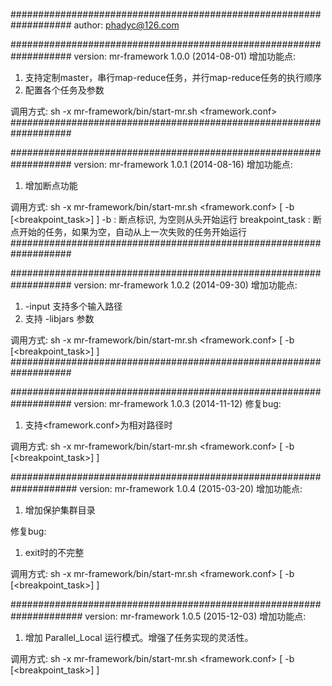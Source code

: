 ###################################################################author: phadyc@126.com###################################################################version: mr-framework 1.0.0 (2014-08-01)增加功能点:1. 支持定制master，串行map-reduce任务，并行map-reduce任务的执行顺序2. 配置各个任务及参数调用方式: sh -x mr-framework/bin/start-mr.sh <framework.conf>######################################################################################################################################version: mr-framework 1.0.1 (2014-08-16)增加功能点:1. 增加断点功能调用方式: sh -x mr-framework/bin/start-mr.sh <framework.conf> [ -b [<breakpoint_task>] ]-b 		: 	断点标识, 为空则从头开始运行breakpoint_task : 	断点开始的任务，如果为空，自动从上一次失败的任务开始运行######################################################################################################################################version: mr-framework 1.0.2 (2014-09-30)增加功能点:1. -input 支持多个输入路径2. 支持 -libjars 参数调用方式: sh -x mr-framework/bin/start-mr.sh <framework.conf> [ -b [<breakpoint_task>] ]######################################################################################################################################version: mr-framework 1.0.3 (2014-11-12)修复bug:1. 支持<framework.conf>为相对路径时调用方式: sh -x mr-framework/bin/start-mr.sh <framework.conf> [ -b [<breakpoint_task>] ]####################################################################version: mr-framework 1.0.4 (2015-03-20)增加功能点:1. 增加保护集群目录修复bug:1. exit时的不完整调用方式: sh -x mr-framework/bin/start-mr.sh <framework.conf> [ -b [<breakpoint_task>] ]#####################################################################version: mr-framework 1.0.5 (2015-12-03)增加功能点:1. 增加 Parallel_Local 运行模式。增强了任务实现的灵活性。 调用方式: sh -x mr-framework/bin/start-mr.sh <framework.conf> [ -b [<breakpoint_task>] ]